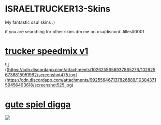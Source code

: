 # ISRAELTRUCKER13-Skins

My fantastic osu! skins :)

if you are searching for other skins dm me on osu/discord
Jilles#0001




# [trucker speedmix v1](https://cdn.discordapp.com/attachments/1026255656937865276/1026255688642609192/trucker_speedmix_v1.osk)
![]([https://cdn.discordapp.com/attachments/1026255656937865276/1026256736815951962/screenshot475.jpg](https://cdn.discordapp.com/attachments/992556467137826889/1030437159456493618/screenshot525.jpg)

# [gute spiel digga](https://cdn.discordapp.com/attachments/742865381382815824/1030219668125913178/gute_spiel_digga.osk)
![](https://cdn.discordapp.com/attachments/742865381382815824/1030220335267721287/screenshot499.jpg)
